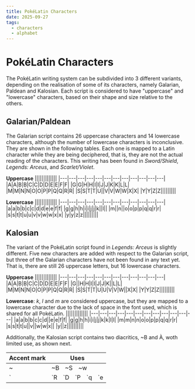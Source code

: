 ```yaml
---
title: PokéLatin Characters
date: 2025-09-27
tags:
  - characters
  - alphabet
---
```

<link rel="stylesheet" type="text/css" media="all" href="./style/style.css">

# PokéLatin Characters

The PokéLatin writing system can be subdivided into 3 different variants, depending on the realisation of some of its characters, namely Galarian, Paldean and Kalosian. Each script is considered to have "uppercase" and "lowercase" characters, based on their shape and size relative to the others. 

## Galarian/Paldean

The Galarian script contains 26 uppercase characters and 14 lowercase characters, although the number of lowercase characters is inconclusive. They are shown in the following tables. Each one is mapped to a Latin character while they are being deciphered, that is, they are not the actual reading of the characters. This writing has been found in *Sword/Shield*, *Legends: Arceus*, and *Scarlet/Violet*.

**Uppercase**
|||||||||||||
|---|---|---|---|---|---|---|---|---|---|---|---|
|A|<thraex>A</thraex>|B|<thraex>B</thraex>|C|<thraex>C</thraex>|D|<thraex>D</thraex>|E|<thraex>E</thraex>|F|<thraex>F</thraex>|
|G|<thraex>G</thraex>|H|<thraex>H</thraex>|I|<thraex>I</thraex>|J|<thraex>J</thraex>|K|<thraex>K</thraex>|L|<thraex>L</thraex>|
|M|<thraex>M</thraex>|N|<thraex>N</thraex>|O|<thraex>O</thraex>|P|<thraex>P</thraex>|Q|<thraex>Q</thraex>|R|<thraex>R</thraex>|
|S|<thraex>S</thraex>|T|<thraex>T</thraex>|U||V|<thraex>V</thraex>|W|<thraex>W</thraex>|X|<thraex>X</thraex>|
|Y|<thraex>Y</thraex>|Z|<thraex>Z</thraex>|||||||||

**Lowercase**
|||||||||||||
|---|---|---|---|---|---|---|---|---|---|---|---|
|a|<thraex>a</thraex>|b|<thraex>b</thraex>|c|<thraex>c</thraex>|d|<thraex>d</thraex>|e|<thraex>e</thraex>|f|<thraex>f</thraex>|
|g|<thraex>g</thraex>|h|<thraex>h</thraex>|i|<thraex>i</thraex>|j|<thraex>j</thraex>|k||l||
|m||n||o|<thraex>o</thraex>|p|<thraex>p</thraex>|q|<thraex>q</thraex>|r|<thraex>r</thraex>|
|s|<thraex>s</thraex>|t|<thraex>t</thraex>|u|<thraex>u</thraex>|v|<thraex>v</thraex>|w|<thraex>w</thraex>|x|<thraex>x</thraex>|
|y|<thraex>y</thraex>|z|<thraex>z</thraex>|||||||||

## Kalosian

The variant of the PokéLatin script found in *Legends: Arceus* is slightly different. Five new characters are added with respect to the Galarian script, but three of the Galarian characters have not been found in any text yet. That is, there are still 26 uppercase letters, but 16 lowercase characters.

**Uppercase**
|||||||||||||
|---|---|---|---|---|---|---|---|---|---|---|---|
|A|<thraex>A</thraex>|B|<thraex>B</thraex>|C|<thraex>C</thraex>|D|<thraex>D</thraex>|E|<thraex>E</thraex>|F|<thraex>F</thraex>|
|G||H|<thraex>H</thraex>|I|<thraex>I</thraex>|J|<thraex>J</thraex>|K||L|<thraex>L</thraex>|
|M|<thraex>M</thraex>|N|<thraex>N</thraex>|O|<thraex>O</thraex>|P|<thraex>P</thraex>|Q|<thraex>Q</thraex>|R|<thraex>R</thraex>|
|S|<thraex>S</thraex>|T|<thraex>T</thraex>|U|<thraex>U</thraex>|V|<thraex>V</thraex>|W||X|<thraex>X</thraex>|
|Y|<thraex>Y</thraex>|Z|<thraex>Z</thraex>|||||||||

**Lowercase**: *k*, *l* and *m* are considered uppercase, but they are mapped to a lowercase character due to the lack of space in the font used, which is shared for all PokéLatin.
|||||||||||||
|---|---|---|---|---|---|---|---|---|---|---|---|
|a|<thraex>a</thraex>|b|<thraex>b</thraex>|c|<thraex>c</thraex>|d||e|<thraex>e</thraex>|f|<thraex>f</thraex>|
|g|<thraex>g</thraex>|h|<thraex>h</thraex>|i|<thraex>i</thraex>|j|<thraex>j</thraex>|k|<thraex>k</thraex>|l|<thraex>l</thraex>|
|m|<thraex>m</thraex>|n|<thraex>n</thraex>|o|<thraex>o</thraex>|p|<thraex>p</thraex>|q|<thraex>q</thraex>|r|<thraex>r</thraex>|
|s|<thraex>s</thraex>|t|<thraex>t</thraex>|u||v||w|<thraex>w</thraex>|x||
|y||z||||||||||

Additionally, the Kalosian script contains two diacritics, <thraex>~B</thraex> and <thraex>À</thraex>, woth limited use, as shown next.

|Accent mark|Uses|
|---|---|
|<thraex>~</thraex>|<thraex>~B</thraex>&emsp;<thraex>~S</thraex>&emsp;<thraex>~w</thraex>|
|<thraex>\`</thraex>|<thraex>\`R</thraex>&emsp;<thraex>\`D</thraex>&emsp;<thraex>\`P</thraex>&emsp;<thraex>\`q</thraex>&emsp;<thraex>\`e</thraex>|
